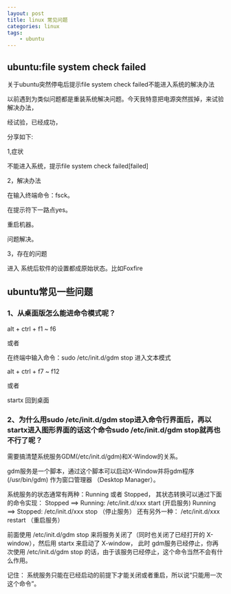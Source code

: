 ```yaml
---
layout: post
title: linux 常见问题
categories: linux
tags: 
    - ubuntu
---
```


## ubuntu:file system check failed

关于ubuntu突然停电后提示file system check failed不能进入系统的解决办法

以前遇到为类似问题都是重装系统解决问题。今天我特意把电源突然拔掉，来试验解决办法，

经试验，已经成功，

分享如下:

1,症状

不能进入系统，提示file system check failed[failed]

2，解决办法

在输入终端命令：fsck。

在提示符下一路点yes。

重启机器。

问题解决。

3，存在的问题

进入 系统后软件的设置都成原始状态。比如Foxfire

## ubuntu常见一些问题

### 1、从桌面版怎么能进命令模式呢？

alt + ctrl + f1 ~ f6

或者

在终端中输入命令：sudo /etc/init.d/gdm stop 进入文本模式

alt + ctrl + f7 ~ f12

或者

startx 回到桌面

### 2、为什么用sudo /etc/init.d/gdm stop进入命令行界面后，再以startx进入图形界面的话这个命令sudo /etc/init.d/gdm stop就再也不行了呢？

需要搞清楚系统服务GDM(/etc/init.d/gdm)和X-Window的关系。

gdm服务是一个脚本，通过这个脚本可以启动X-Window并将gdm程序(/usr/bin/gdm) 作为窗口管理器 （Desktop Manager）。

系统服务的状态通常有两种：Running 或者 Stopped， 其状态转换可以通过下面的命令实现：
Stopped ==> Running: /etc/init.d/xxx start (开启服务)
Running ==> Stopped: /etc/init.d/xxx stop （停止服务）
 还有另外一种： /etc/init.d/xxx restart （重启服务）

 前面使用 /etc/init.d/gdm stop 来将服务关闭了（同时也关闭了已经打开的 X-window），然后用 startx 来启动了 X-window， 此时 gdm服务已经停止，你再次使用 /etc/init.d/gdm stop 的话，由于该服务已经停止，这个命令当然不会有什么作用。

 记住： 系统服务只能在已经启动的前提下才能关闭或者重启，所以说“只能用一次这个命令”。

 


